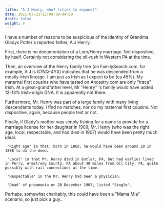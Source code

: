 ```yaml
---
title: "A J Henry, who? (click to expand)"
date: 2021-07-21T12:04:39-04:00
draft: false
weight: 8
---
```

I have a number of reasons to be suspicious of the identity of Grandma Gladys Potter's reported father, A J Henry.

First, there is no documentation of a Lore/Henry marriage.  Not dispositive, by itself. Certainly not considering the oil-rush in Western PA at the time.

Then, an overview of the Henry family tree (on FamilySearch.com, for example, A J is G7NQ-4YX) indicates that he was descended from a mostly-Irish lineage.  I am just as Irish as I expect to be (ca 45%).  My 
maternal first cousins who have tested on Ancestry.com are only "trace" Irish. At a great-grandfather level, Mr "Henry" 's family would have added 12-13% Irish-origin DNA.  It is apparently not there.

Furthermore, Mr. Henry was part of a large family with many living descendants today.  I find no matches, nor do my maternal first cousins.  Not dispositive, again, because people test or not.

Finally, if Glady's mother was simply fishing for a name to provide for a marriage license for her daughter in 1909, Mr. Henry (who was the right age, local, respectable, and had died in 1907) would have been pretty much ideal. 

     "Right age" in that, born in 1868, he would have been around 20 in 1888 to do the deed.

     "Local" in that Mr. Henry died in Butler, PA, but had earlier lived in Perry, Armstrong County, PA about 40 miles from Oil City, PA, quite possibly with rail connections at the time.  

     "Respectable" in the Mr. Henry had been a physician.

     "Dead" of pneumonia on 28 December 1907, listed "Single".

Perhaps, somewhat charitably, this could have been a "Mama Mia" scenario, so just pick a guy..

